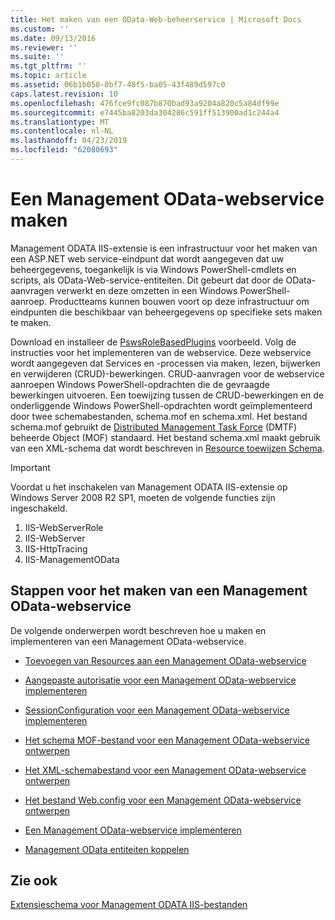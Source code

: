 ```yaml
---
title: Het maken van een OData-Web-beheerservice | Microsoft Docs
ms.custom: ''
ms.date: 09/13/2016
ms.reviewer: ''
ms.suite: ''
ms.tgt_pltfrm: ''
ms.topic: article
ms.assetid: 06b1b050-0bf7-48f5-ba05-43f489d597c0
caps.latest.revision: 10
ms.openlocfilehash: 476fce9fc087b870bad93a9204a820c5a84df99e
ms.sourcegitcommit: e7445ba8203da304286c591ff513900ad1c244a4
ms.translationtype: MT
ms.contentlocale: nl-NL
ms.lasthandoff: 04/23/2019
ms.locfileid: "62080693"
---
```

# <a name="creating-a-management-odata-web-service"></a>Een Management OData-webservice maken

Management ODATA IIS-extensie is een infrastructuur voor het maken van een ASP.NET web service-eindpunt dat wordt aangegeven dat uw beheergegevens, toegankelijk is via Windows PowerShell-cmdlets en scripts, als OData-Web-service-entiteiten. Dit gebeurt dat door de OData-aanvragen verwerkt en deze omzetten in een Windows PowerShell-aanroep. Productteams kunnen bouwen voort op deze infrastructuur om eindpunten die beschikbaar van beheergegevens op specifieke sets maken te maken.

Download en installeer de [PswsRoleBasedPlugins](https://code.msdn.microsoft.com:443/windowsdesktop/PswsRoleBasedPlugins-9c79b75a) voorbeeld. Volg de instructies voor het implementeren van de webservice. Deze webservice wordt aangegeven dat Services en -processen via maken, lezen, bijwerken en verwijderen (CRUD)-bewerkingen. CRUD-aanvragen voor de webservice aanroepen Windows PowerShell-opdrachten die de gevraagde bewerkingen uitvoeren. Een toewijzing tussen de CRUD-bewerkingen en de onderliggende Windows PowerShell-opdrachten wordt geïmplementeerd door twee schemabestanden, schema.mof en schema.xml. Het bestand schema.mof gebruikt de [Distributed Management Task Force](https://www.dmtf.org/) (DMTF) beheerde Object (MOF) standaard. Het bestand schema.xml maakt gebruik van een XML-schema dat wordt beschreven in [Resource toewijzen Schema](./resource-mapping-schema.md).

> [!IMPORTANT]
> Voordat u het inschakelen van Management ODATA IIS-extensie op Windows Server 2008 R2 SP1, moeten de volgende functies zijn ingeschakeld.
>
> 1.  IIS-WebServerRole
> 2.  IIS-WebServer
> 3.  IIS-HttpTracing
> 4.  IIS-ManagementOData

## <a name="steps-for-creating-a-management-odata-web-service"></a>Stappen voor het maken van een Management OData-webservice

De volgende onderwerpen wordt beschreven hoe u maken en implementeren van een Management OData-webservice.

- [Toevoegen van Resources aan een Management OData-webservice](./adding-resources-to-a-management-odata-web-service.md)

- [Aangepaste autorisatie voor een Management OData-webservice implementeren](./implementing-custom-authorization-for-a-management-odata-web-service.md)

- [SessionConfiguration voor een Management OData-webservice implementeren](./implementing-sessionconfiguration-for-a-management-odata-web-service.md)

- [Het schema MOF-bestand voor een Management OData-webservice ontwerpen](./authoring-the-mof-schema-file-for-a-management-odata-web-service.md)

- [Het XML-schemabestand voor een Management OData-webservice ontwerpen](./authoring-the-xml-schema-file-for-a-management-odata-web-service.md)

- [Het bestand Web.config voor een Management OData-webservice ontwerpen](./authoring-the-web-config-file-for-a-management-odata-web-service.md)

- [Een Management OData-webservice implementeren](./deploying-a-management-odata-web-service.md)

- [Management OData entiteiten koppelen](./associating-management-odata-entities.md)

## <a name="see-also"></a>Zie ook

[Extensieschema voor Management ODATA IIS-bestanden](./management-odata-iis-extension-schema-files.md)

